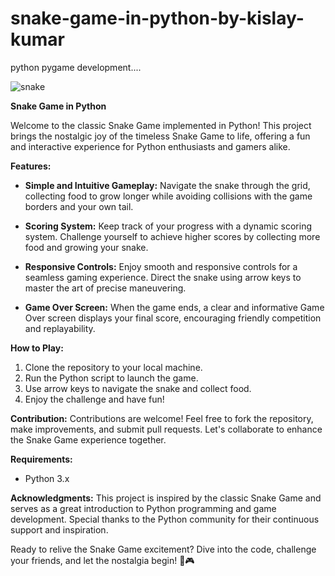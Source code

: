 # snake-game-in-python-by-kislay-kumar
python pygame development....


![snake](https://user-images.githubusercontent.com/20369800/51984957-ad399c00-24c2-11e9-90f3-201eb408bf22.gif)

**Snake Game in Python**

Welcome to the classic Snake Game implemented in Python! This project brings the nostalgic joy of the timeless Snake Game to life, offering a fun and interactive experience for Python enthusiasts and gamers alike.

**Features:**
- **Simple and Intuitive Gameplay:** Navigate the snake through the grid, collecting food to grow longer while avoiding collisions with the game borders and your own tail.
  
- **Scoring System:** Keep track of your progress with a dynamic scoring system. Challenge yourself to achieve higher scores by collecting more food and growing your snake.

- **Responsive Controls:** Enjoy smooth and responsive controls for a seamless gaming experience. Direct the snake using arrow keys to master the art of precise maneuvering.

- **Game Over Screen:** When the game ends, a clear and informative Game Over screen displays your final score, encouraging friendly competition and replayability.

**How to Play:**
1. Clone the repository to your local machine.
2. Run the Python script to launch the game.
3. Use arrow keys to navigate the snake and collect food.
4. Enjoy the challenge and have fun!

**Contribution:**
Contributions are welcome! Feel free to fork the repository, make improvements, and submit pull requests. Let's collaborate to enhance the Snake Game experience together.

**Requirements:**
- Python 3.x

**Acknowledgments:**
This project is inspired by the classic Snake Game and serves as a great introduction to Python programming and game development. Special thanks to the Python community for their continuous support and inspiration.

Ready to relive the Snake Game excitement? Dive into the code, challenge your friends, and let the nostalgia begin! 🐍🎮

